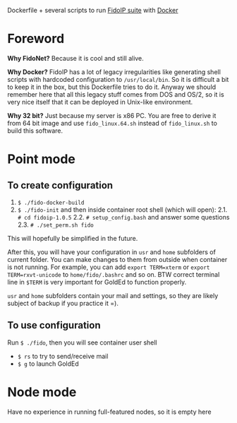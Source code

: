 Dockerfile + several scripts
to run [FidoIP suite](https://sourceforge.net/projects/fidoip/)
with [Docker](https://www.docker.com/)

# Foreword

**Why FidoNet?** Because it is cool and still alive.

**Why Docker?** FidoIP has a lot of legacy irregularities like generating shell scripts
with hardcoded configuration to `/usr/local/bin`. So it is difficult a bit
to keep it in the box, but this Dockerfile tries to do it. Anyway we should
remember here that all this legacy stuff comes from DOS and OS/2, so it is
very nice itself that it can be deployed in Unix-like environment.

**Why 32 bit?** Just because my server is x86 PC. You are free to derive it from 64 bit
image and use `fido_linux.64.sh` instead of `fido_linux.sh` to build this software.

# Point mode

## To create configuration

1. `$ ./fido-docker-build`
2. `$ ./fido-init` and then inside container root shell (which will open):
    2.1. `# cd fidoip-1.0.5`
    2.2. `# setup_config.bash` and answer some questions
    2.3. `# ./set_perm.sh fido`

This will hopefully be simplified in the future.

After this, you will have your configuration in `usr` and `home` subfolders of current folder.
You can make changes to them from outside when container is not running.
For example, you can add `export TERM=xterm` or `export TERM=rxvt-unicode`
to `home/fido/.bashrc` and so on. BTW correct terminal line in `$TERM` is very
important for GoldEd to function properly.

`usr` and `home` subfolders contain your mail and settings,
so they are likely subject of backup if you practice it =).

## To use configuration

Run `$ ./fido`, then you will see container user shell

* `$ rs` to try to send/receive mail
* `$ g` to launch GoldEd

# Node mode

Have no experience in running full-featured nodes, so it is empty here
